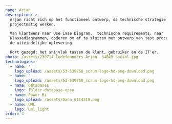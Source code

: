 ```yaml
---
name: Arjan
description: >-
  Arjan richt zich op het functioneel ontwerp, de technische strategie en het
  projectmatig werken.  

  Van klantwens naar Use Case Diagram,  technische requirements, naar
  Klassediagrammen, coderen om af te sluiten met ontwerp van test procedures en
  de uiteindelijke oplevering.

  Kort gezegd: het snijvlak tussen de klant, gebruiker en de IT'er. 
photo: /assets/230714 Codefounders Arjan _34849 Social.jpg
technologies:
  - name: ' '
    logo_upload: /assets/53-539760_scrum-logo-hd-png-download.png
  - name: ' '
    logo_upload: /assets/53-539760_scrum-logo-hd-png-download.png
  - name: Databases
    logo: folder-database-open
  - name: Power Bi
    logo_upload: /assets/Daco_6114310.png
  - name: UML
    logo: uml_light
order: 4
---
```











